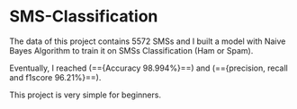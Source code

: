 # SMS-Classification

The data of this project contains 5572 SMSs and I built a model with Naive Bayes Algorithm to train it on SMSs Classification (Ham or Spam).
 
Eventually, I reached (=={Accuracy 98.994%}==) and (=={precision, recall and f1score 96.21%}==).

This project is very simple for beginners.
